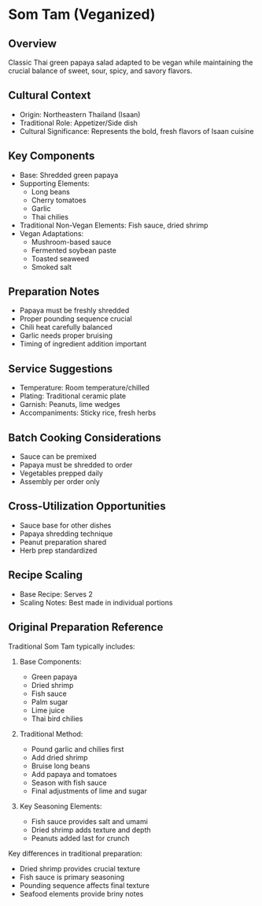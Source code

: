 # Som Tam (Veganized)

## Overview
Classic Thai green papaya salad adapted to be vegan while maintaining the crucial balance of sweet, sour, spicy, and savory flavors.

## Cultural Context
- Origin: Northeastern Thailand (Isaan)
- Traditional Role: Appetizer/Side dish
- Cultural Significance: Represents the bold, fresh flavors of Isaan cuisine

## Key Components
- Base: Shredded green papaya
- Supporting Elements:
  - Long beans
  - Cherry tomatoes
  - Garlic
  - Thai chilies
- Traditional Non-Vegan Elements: Fish sauce, dried shrimp
- Vegan Adaptations:
  - Mushroom-based sauce
  - Fermented soybean paste
  - Toasted seaweed
  - Smoked salt

## Preparation Notes
- Papaya must be freshly shredded
- Proper pounding sequence crucial
- Chili heat carefully balanced
- Garlic needs proper bruising
- Timing of ingredient addition important

## Service Suggestions
- Temperature: Room temperature/chilled
- Plating: Traditional ceramic plate
- Garnish: Peanuts, lime wedges
- Accompaniments: Sticky rice, fresh herbs

## Batch Cooking Considerations
- Sauce can be premixed
- Papaya must be shredded to order
- Vegetables prepped daily
- Assembly per order only

## Cross-Utilization Opportunities
- Sauce base for other dishes
- Papaya shredding technique
- Peanut preparation shared
- Herb prep standardized

## Recipe Scaling
- Base Recipe: Serves 2
- Scaling Notes: Best made in individual portions

## Original Preparation Reference
Traditional Som Tam typically includes:
1. Base Components:
   - Green papaya
   - Dried shrimp
   - Fish sauce
   - Palm sugar
   - Lime juice
   - Thai bird chilies

2. Traditional Method:
   - Pound garlic and chilies first
   - Add dried shrimp
   - Bruise long beans
   - Add papaya and tomatoes
   - Season with fish sauce
   - Final adjustments of lime and sugar

3. Key Seasoning Elements:
   - Fish sauce provides salt and umami
   - Dried shrimp adds texture and depth
   - Peanuts added last for crunch

Key differences in traditional preparation:
- Dried shrimp provides crucial texture
- Fish sauce is primary seasoning
- Pounding sequence affects final texture
- Seafood elements provide briny notes 